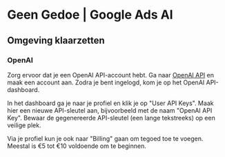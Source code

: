 # Geen Gedoe | Google Ads AI

## Omgeving klaarzetten

### OpenAI

Zorg ervoor dat je een OpenAI API-account hebt. Ga naar [OpenAI API](https://openai.com/index/openai-api/) en maak een account aan. Zodra je bent ingelogd, kom je op het OpenAI API-dashboard.

In het dashboard ga je naar je profiel en klik je op "User API Keys". Maak hier een nieuwe API-sleutel aan, bijvoorbeeld met de naam "OpenAI API Key". Bewaar de gegenereerde API-sleutel (een lange tekstreeks) op een veilige plek.

Via je profiel kun je ook naar "Billing" gaan om tegoed toe te voegen. Meestal is €5 tot €10 voldoende om te beginnen.
